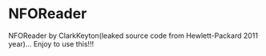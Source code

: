 # NFOReader
NFOReader by ClarkKeyton(leaked source code from Hewlett-Packard 2011 year)... Enjoy to use this!!!
